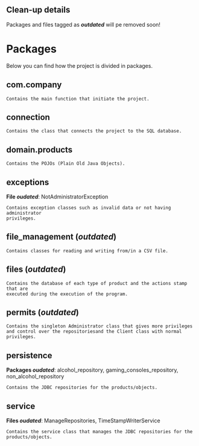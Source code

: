 ## Clean-up details
Packages and files tagged as _**outdated**_ will pe removed soon!

# Packages
Below you can find how the project is divided in packages.
## com.company 
```
Contains the main function that initiate the project.
```
## connection
```
Contains the class that connects the project to the SQL database.
```
## domain.products
```
Contains the POJOs (Plain Old Java Objects).
```

## exceptions
**File _oudated_**: NotAdministratorException
```
Contains exception classes such as invalid data or not having administrator 
privileges.
```

## file_management (_**outdated**_)
```
Contains classes for reading and writing from/in a CSV file.
```

## files (_**outdated**_)
```
Contains the database of each type of product and the actions stamp that are 
executed during the execution of the program.
```

## permits (_**outdated**_)
```
Contains the singleton Administrator class that gives more privileges 
and control over the repositoriesand the Client class with normal privileges. 
```
## persistence
**Packages _oudated_**: alcohol_repository, gaming_consoles_repository, non_alcohol_repository
```
Contains the JDBC repositories for the products/objects.
```

## service
**Files _oudated_**: ManageRepositories, TimeStampWriterService
```
Contains the service class that manages the JDBC repositories for the 
products/objects.
```

